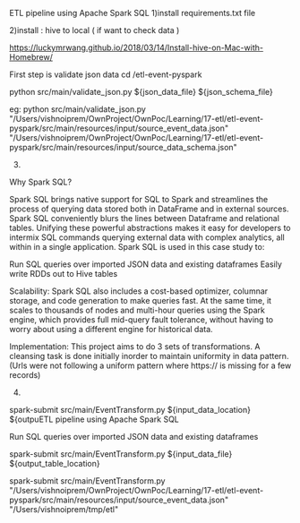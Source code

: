 ETL pipeline using Apache Spark SQL
1)install requirements.txt file



2)install : hive to local ( if want to check data )

https://luckymrwang.github.io/2018/03/14/Install-hive-on-Mac-with-Homebrew/

First step is validate json data 
cd /etl-event-pyspark

python src/main/validate_json.py ${json_data_file} ${json_schema_file}

eg:
python src/main/validate_json.py "/Users/vishnoiprem/OwnProject/OwnPoc/Learning/17-etl/etl-event-pyspark/src/main/resources/input/source_event_data.json" "/Users/vishnoiprem/OwnProject/OwnPoc/Learning/17-etl/etl-event-pyspark/src/main/resources/input/source_data_schema.json"



3)
Why Spark SQL?

Spark SQL brings native support for SQL to Spark and streamlines the process of querying data stored both in DataFrame  and in external sources. 
Spark SQL conveniently blurs the lines between Dataframe and relational tables.
Unifying these powerful abstractions makes it easy for developers to intermix SQL commands querying external data with complex analytics, 
all within in a single application.
Spark SQL is used in this case study to:

Run SQL queries over imported JSON data and existing dataframes
Easily write RDDs out to Hive tables


Scalability:
Spark SQL also includes a cost-based optimizer, columnar storage, and code generation to make queries fast. At the same time, it scales to thousands of nodes and multi-hour queries using the Spark engine, which provides full mid-query fault tolerance, without having to worry about using a different engine for historical data.

Implementation:
This project aims to do 3 sets of transformations. A cleansing task is done initially inorder to maintain uniformity in data pattern. (Urls were not following a uniform pattern where https:// is missing for a few records)

4)



spark-submit src/main/EventTransform.py  ${input_data_location} ${outpuETL pipeline using Apache Spark SQL



Run SQL queries over imported JSON data and existing dataframes

spark-submit src/main/EventTransform.py  ${input_data_file} ${output_table_location}

spark-submit src/main/EventTransform.py "/Users/vishnoiprem/OwnProject/OwnPoc/Learning/17-etl/etl-event-pyspark/src/main/resources/input/source_event_data.json" "/Users/vishnoiprem/tmp/etl"
